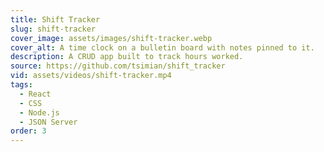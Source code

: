 ```yaml
---
title: Shift Tracker
slug: shift-tracker
cover_image: assets/images/shift-tracker.webp
cover_alt: A time clock on a bulletin board with notes pinned to it.
description: A CRUD app built to track hours worked.
source: https://github.com/tsimian/shift_tracker
vid: assets/videos/shift-tracker.mp4
tags:
  - React
  - CSS
  - Node.js
  - JSON Server
order: 3
---
```

